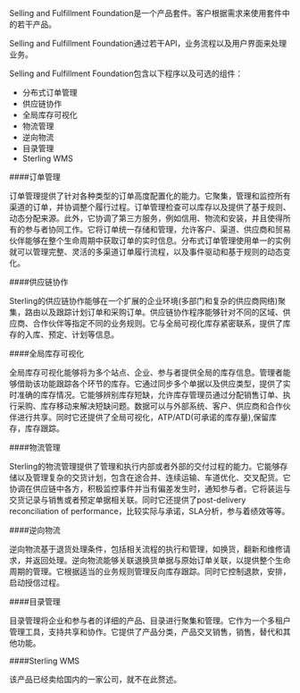 Selling and Fulfillment Foundation是一个产品套件。客户根据需求来使用套件中的若干产品。

Selling and Fulfillment Foundation通过若干API，业务流程以及用户界面来处理业务。

Selling and Fulfillment Foundation包含以下程序以及可选的组件：

* 分布式订单管理
* 供应链协作
* 全局库存可视化
* 物流管理
* 逆向物流
* 目录管理
* Sterling WMS

####订单管理

订单管理提供了针对各种类型的订单高度配置化的能力。它聚集，管理和监控所有渠道的订单，并协调整个履行过程。订单管理检查可以库存以及提供了基于规则、动态分配来源。此外，它协调了第三方服务，例如信用、物流和安装，并且使得所有的参与者协同工作。它将订单统一存储和管理，允许客户、渠道、供应商和贸易伙伴能够在整个生命周期中获取订单的实时信息。分布式订单管理使用单一的实例就可以管理完整、灵活的多渠道订单履行流程，以及事件驱动和基于规则的动态变化。

####供应链协作

Sterling的供应链协作能够在一个扩展的企业环境(多部门和复杂的供应商网络)聚集，路由以及跟踪计划订单和采购订单。供应链协作程序能够针对不同的区域、供应商、合作伙伴等指定不同的业务规则。它与全局可视化库存紧密联系，提供了库存的入库、预定、计划等信息。

####全局库存可视化

全局库存可视化能够将为多个站点、企业、参与者提供全局的库存信息。管理者能够借助该功能跟踪各个环节的库存。它通过同步多个单据以及供应类型，提供了实时准确的库存情况。它能够辨别库存短缺，允许库存管理员通过分配销售订单、执行采购、库存移动来解决短缺问题。数据可以与外部系统、客户、供应商和合作伙伴进行共享。同时它还提供了全局可视化，ATP/ATD(可承诺的库存量),保留库存，库存跟踪。

####物流管理

Sterling的物流管理提供了管理和执行内部或者外部的交付过程的能力。它能够存储以及管理复杂的交货计划，包含在途合并、连续运输、车道优化、交叉配货。它协调在供应链中各方，积极监控事件并当有偏差发生时，通知参与者。它将装运与交货记录与销售或者预定单据相关联。同时它还提供了post-delivery reconciliation of performance，比较实际与承诺，SLA分析，参与着绩效等等。

####逆向物流

逆向物流基于退货处理条件，包括相关流程的执行和管理，如换货，翻新和维修请求，并返回处理。逆向物流能够关联退换货单据与原始订单关联，以提供整个生命周期的管理。它根据适当的业务规则管理反向库存跟踪。同时它控制退款，安排，启动授信过程。

####目录管理

目录管理将企业和参与者的详细的产品、目录进行聚集和管理。它作为一个多租户管理工具，支持共享和协作。它提供了产品分类，产品交叉销售，销售，替代和其他功能。

####Sterling WMS

该产品已经卖给国内的一家公司，就不在此赘述。